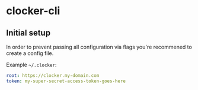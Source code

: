 # clocker-cli

## Initial setup

In order to prevent passing all configuration via flags you're recommened to
create a config file.

Example `~/.clocker`:

```yaml
root: https://clocker.my-domain.com
token: my-super-secret-access-token-goes-here
```
